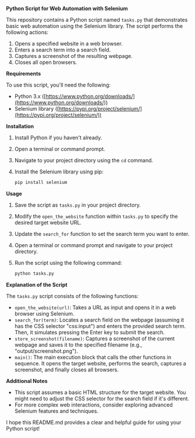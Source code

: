 **Python Script for Web Automation with Selenium**

This repository contains a Python script named `tasks.py` that demonstrates basic web automation using the Selenium library. The script performs the following actions:

1. Opens a specified website in a web browser.
2. Enters a search term into a search field.
3. Captures a screenshot of the resulting webpage.
4. Closes all open browsers.

**Requirements**

To use this script, you'll need the following:

- Python 3.x ([https://www.python.org/downloads/](https://www.python.org/downloads/))
- Selenium library ([https://pypi.org/project/selenium/](https://pypi.org/project/selenium/))

**Installation**

1. Install Python if you haven't already.
2. Open a terminal or command prompt.
3. Navigate to your project directory using the `cd` command.
4. Install the Selenium library using pip:

   ```bash
   pip install selenium
   ```

**Usage**

1. Save the script as `tasks.py` in your project directory.
2. Modify the `open_the_website` function within `tasks.py` to specify the desired target website URL.
3. Update the `search_for` function to set the search term you want to enter.
4. Open a terminal or command prompt and navigate to your project directory.
5. Run the script using the following command:

   ```bash
   python tasks.py
   ```

**Explanation of the Script**

The `tasks.py` script consists of the following functions:

- `open_the_website(url)`: Takes a URL as input and opens it in a web browser using Selenium.
- `search_for(term)`: Locates a search field on the webpage (assuming it has the CSS selector "css:input") and enters the provided search term. Then, it simulates pressing the Enter key to submit the search.
- `store_screenshot(filename)`: Captures a screenshot of the current webpage and saves it to the specified filename (e.g., "output/screenshot.png").
- `main()`: The main execution block that calls the other functions in sequence. It opens the target website, performs the search, captures a screenshot, and finally closes all browsers.

**Additional Notes**

- This script assumes a basic HTML structure for the target website. You might need to adjust the CSS selector for the search field if it's different.
- For more complex web interactions, consider exploring advanced Selenium features and techniques.

I hope this README.md provides a clear and helpful guide for using your Python script!
